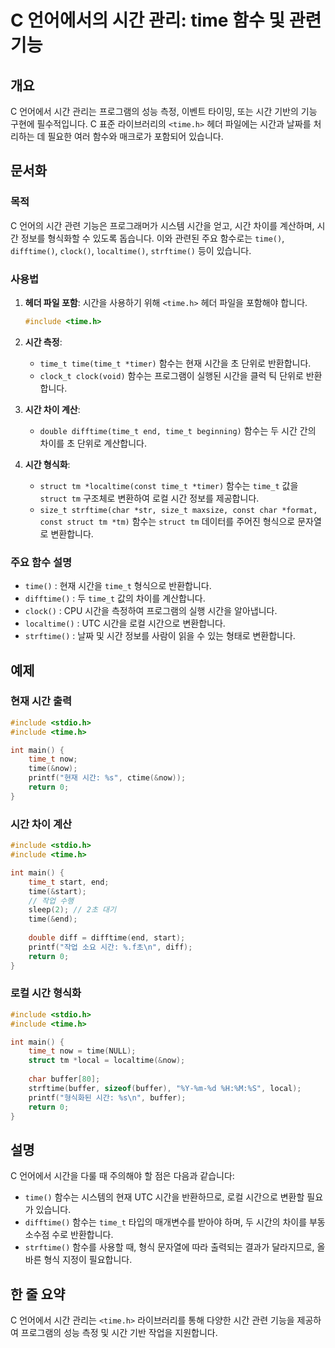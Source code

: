 <!--
Meta Description: # C 언어에서의 시간 관리: time 함수 및 관련 기능 ## 개요 C 언어에서 시간 관리는 프로그램의 성능 측정, 이벤트 타이밍, 또는 시간 기반의 기능 구현에 필수적입니다. C 표준 라이브러리의 `<time.h>` 헤더 파일에는 시간과 날짜를 처리하는 데 필요한 ...
Meta Keywords: time, time_t, 시간을, include, 함수는
-->

# C 언어에서의 시간 관리: time 함수 및 관련 기능

## 개요
C 언어에서 시간 관리는 프로그램의 성능 측정, 이벤트 타이밍, 또는 시간 기반의 기능 구현에 필수적입니다. C 표준 라이브러리의 `<time.h>` 헤더 파일에는 시간과 날짜를 처리하는 데 필요한 여러 함수와 매크로가 포함되어 있습니다.

## 문서화
### 목적
C 언어의 시간 관련 기능은 프로그래머가 시스템 시간을 얻고, 시간 차이를 계산하며, 시간 정보를 형식화할 수 있도록 돕습니다. 이와 관련된 주요 함수로는 `time()`, `difftime()`, `clock()`, `localtime()`, `strftime()` 등이 있습니다.

### 사용법
1. **헤더 파일 포함**: 시간을 사용하기 위해 `<time.h>` 헤더 파일을 포함해야 합니다.
   ```c
   #include <time.h>
   ```

2. **시간 측정**:
   - `time_t time(time_t *timer)` 함수는 현재 시간을 초 단위로 반환합니다.
   - `clock_t clock(void)` 함수는 프로그램이 실행된 시간을 클럭 틱 단위로 반환합니다.

3. **시간 차이 계산**:
   - `double difftime(time_t end, time_t beginning)` 함수는 두 시간 간의 차이를 초 단위로 계산합니다.

4. **시간 형식화**:
   - `struct tm *localtime(const time_t *timer)` 함수는 `time_t` 값을 `struct tm` 구조체로 변환하여 로컬 시간 정보를 제공합니다.
   - `size_t strftime(char *str, size_t maxsize, const char *format, const struct tm *tm)` 함수는 `struct tm` 데이터를 주어진 형식으로 문자열로 변환합니다.

### 주요 함수 설명
- `time()` : 현재 시간을 `time_t` 형식으로 반환합니다.
- `difftime()` : 두 `time_t` 값의 차이를 계산합니다.
- `clock()` : CPU 시간을 측정하여 프로그램의 실행 시간을 알아냅니다.
- `localtime()` : UTC 시간을 로컬 시간으로 변환합니다.
- `strftime()` : 날짜 및 시간 정보를 사람이 읽을 수 있는 형태로 변환합니다.

## 예제
### 현재 시간 출력
```c
#include <stdio.h>
#include <time.h>

int main() {
    time_t now;
    time(&now);
    printf("현재 시간: %s", ctime(&now));
    return 0;
}
```

### 시간 차이 계산
```c
#include <stdio.h>
#include <time.h>

int main() {
    time_t start, end;
    time(&start);
    // 작업 수행
    sleep(2); // 2초 대기
    time(&end);
    
    double diff = difftime(end, start);
    printf("작업 소요 시간: %.f초\n", diff);
    return 0;
}
```

### 로컬 시간 형식화
```c
#include <stdio.h>
#include <time.h>

int main() {
    time_t now = time(NULL);
    struct tm *local = localtime(&now);
    
    char buffer[80];
    strftime(buffer, sizeof(buffer), "%Y-%m-%d %H:%M:%S", local);
    printf("형식화된 시간: %s\n", buffer);
    return 0;
}
```

## 설명
C 언어에서 시간을 다룰 때 주의해야 할 점은 다음과 같습니다:
- `time()` 함수는 시스템의 현재 UTC 시간을 반환하므로, 로컬 시간으로 변환할 필요가 있습니다.
- `difftime()` 함수는 `time_t` 타입의 매개변수를 받아야 하며, 두 시간의 차이를 부동 소수점 수로 반환합니다.
- `strftime()` 함수를 사용할 때, 형식 문자열에 따라 출력되는 결과가 달라지므로, 올바른 형식 지정이 필요합니다.

## 한 줄 요약
C 언어에서 시간 관리는 `<time.h>` 라이브러리를 통해 다양한 시간 관련 기능을 제공하여 프로그램의 성능 측정 및 시간 기반 작업을 지원합니다.